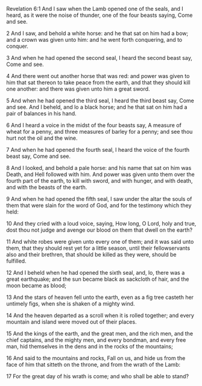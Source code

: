Revelation 6:1 And I saw when the Lamb opened one of the seals, and I heard, as it were the noise of thunder, one of the four beasts saying, Come and see.

2 And I saw, and behold a white horse: and he that sat on him had a bow; and a crown was given unto him: and he went forth conquering, and to conquer.

3 And when he had opened the second seal, I heard the second beast say, Come and see.

4 And there went out another horse that was red: and power was given to him that sat thereon to take peace from the earth, and that they should kill one another: and there was given unto him a great sword.

5 And when he had opened the third seal, I heard the third beast say, Come and see. And I beheld, and lo a black horse; and he that sat on him had a pair of balances in his hand.

6 And I heard a voice in the midst of the four beasts say, A measure of wheat for a penny, and three measures of barley for a penny; and see thou hurt not the oil and the wine.

7 And when he had opened the fourth seal, I heard the voice of the fourth beast say, Come and see.

8 And I looked, and behold a pale horse: and his name that sat on him was Death, and Hell followed with him. And power was given unto them over the fourth part of the earth, to kill with sword, and with hunger, and with death, and with the beasts of the earth.

9 And when he had opened the fifth seal, I saw under the altar the souls of them that were slain for the word of God, and for the testimony which they held:

10 And they cried with a loud voice, saying, How long, O Lord, holy and true, dost thou not judge and avenge our blood on them that dwell on the earth?

11 And white robes were given unto every one of them; and it was said unto them, that they should rest yet for a little season, until their fellowservants also and their brethren, that should be killed as they were, should be fulfilled.

12 And I beheld when he had opened the sixth seal, and, lo, there was a great earthquake; and the sun became black as sackcloth of hair, and the moon became as blood;

13 And the stars of heaven fell unto the earth, even as a fig tree casteth her untimely figs, when she is shaken of a mighty wind.

14 And the heaven departed as a scroll when it is rolled together; and every mountain and island were moved out of their places.

15 And the kings of the earth, and the great men, and the rich men, and the chief captains, and the mighty men, and every bondman, and every free man, hid themselves in the dens and in the rocks of the mountains;

16 And said to the mountains and rocks, Fall on us, and hide us from the face of him that sitteth on the throne, and from the wrath of the Lamb:

17 For the great day of his wrath is come; and who shall be able to stand?
